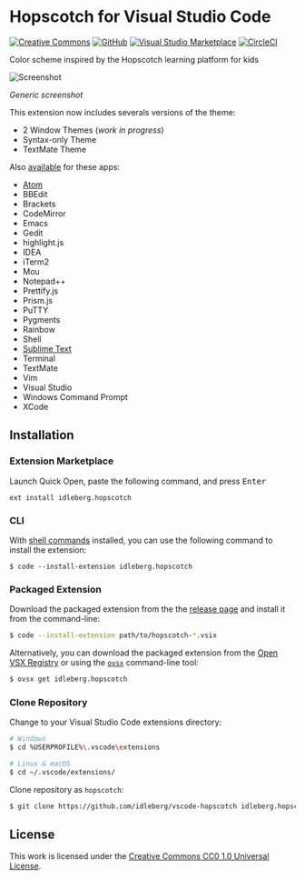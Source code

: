 # Hopscotch for Visual Studio Code

[![Creative Commons](https://flat.badgen.net/badge/license/CC0%201.0/orange)](http://creativecommons.org/publicdomain/zero/1.0/)
[![GitHub](https://flat.badgen.net/github/release/idleberg/vscode-hopscotch)](https://github.com/idleberg/vscode-hopscotch/releases)
[![Visual Studio Marketplace](https://vsmarketplacebadge.apphb.com/installs-short/idleberg.hopscotch.svg?style=flat-square)](https://marketplace.visualstudio.com/items?itemName=idleberg.hopscotch)
[![CircleCI](https://flat.badgen.net/circleci/github/idleberg/vscode-hopscotch)](https://circleci.com/gh/idleberg/vscode-hopscotch)

Color scheme inspired by the Hopscotch learning platform for kids

![Screenshot](https://raw.githubusercontent.com/idleberg/vscode-hopscotch/master/images/screenshot.png)

*Generic screenshot*

This extension now includes severals versions of the theme:

- 2 Window Themes (*work in progress*)
- Syntax-only Theme
- TextMate Theme

Also [available](https://github.com/idleberg/Hopscotch) for these apps:

* [Atom](https://atom.io/themes/hopscotch)
* BBEdit
* Brackets
* CodeMirror
* Emacs
* Gedit
* highlight.js
* IDEA
* iTerm2
* Mou
* Notepad++
* Prettify.js
* Prism.js
* PuTTY
* Pygments
* Rainbow
* Shell
* [Sublime Text](https://packagecontrol.io/packages/Hopscotch%20Color%20Scheme)
* Terminal
* TextMate
* Vim
* Visual Studio
* Windows Command Prompt
* XCode

## Installation

### Extension Marketplace

Launch Quick Open, paste the following command, and press <kbd>Enter</kbd>

`ext install idleberg.hopscotch`

### CLI

With [shell commands](https://code.visualstudio.com/docs/editor/command-line) installed, you can use the following command to install the extension:

`$ code --install-extension idleberg.hopscotch`

### Packaged Extension

Download the packaged extension from the the [release page](https://github.com/idleberg/vscode-hopscotch/releases) and install it from the command-line:

```bash
$ code --install-extension path/to/hopscotch-*.vsix
```

Alternatively, you can download the packaged extension from the [Open VSX Registry](https://open-vsx.org/) or using the [`ovsx`](https://www.npmjs.com/package/ovsx) command-line tool:

```bash
$ ovsx get idleberg.hopscotch
```

### Clone Repository

Change to your Visual Studio Code extensions directory:

```bash
# Windows
$ cd %USERPROFILE%\.vscode\extensions

# Linux & macOS
$ cd ~/.vscode/extensions/
```

Clone repository as `hopscotch`:

```bash
$ git clone https://github.com/idleberg/vscode-hopscotch idleberg.hopscotch
```

## License

This work is licensed under the [Creative Commons CC0 1.0 Universal License](http://creativecommons.org/publicdomain/zero/1.0/legalcode).